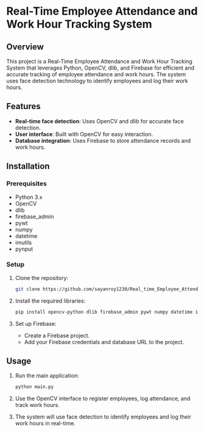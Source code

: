 # Real-Time Employee Attendance and Work Hour Tracking System

## Overview
This project is a Real-Time Employee Attendance and Work Hour Tracking System that leverages Python, OpenCV, dlib, and Firebase for efficient and accurate tracking of employee attendance and work hours. The system uses face detection technology to identify employees and log their work hours.

## Features
- **Real-time face detection**: Uses OpenCV and dlib for accurate face detection.
- **User interface**: Built with OpenCV for easy interaction.
- **Database integration**: Uses Firebase to store attendance records and work hours.

## Installation

### Prerequisites
- Python 3.x
- OpenCV
- dlib
- firebase_admin
- pywt
- numpy
- datetime
- imutils
- pynput 

### Setup
1. Clone the repository:
    ```bash
    git clone https://github.com/sayanroy1230/Real_time_Employee_Attendance_and_Work_Hour_Tracking-System.git
    ```

2. Install the required libraries:
    ```bash
    pip install opencv-python dlib firebase_admin pywt numpy datetime imutils pynput 
    ```

3. Set up Firebase:
    - Create a Firebase project.
    - Add your Firebase credentials and database URL to the project.

## Usage
1. Run the main application:
    ```bash
    python main.py
    ```

2. Use the OpenCV interface to register employees, log attendance, and track work hours.

3. The system will use face detection to identify employees and log their work hours in real-time.


